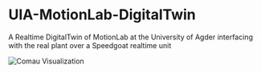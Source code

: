 # UIA-MotionLab-DigitalTwin
A Realtime DigitalTwin of MotionLab at the University of Agder interfacing with the real plant over a Speedgoat realtime unit

![Comau Visualization](Images/Comau_Visualization.gif)

